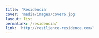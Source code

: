 ```yaml
---
title: 'Residência'
cover: 'media/images/cover6.jpg'
layout: list
permalink: /residencia/
link: 'http://resilience-residence.com/'
---
```

